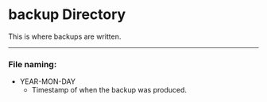 # backup Directory

This is where backups are written.

---

### File naming:

* YEAR-MON-DAY
	* Timestamp of when the backup was produced.
